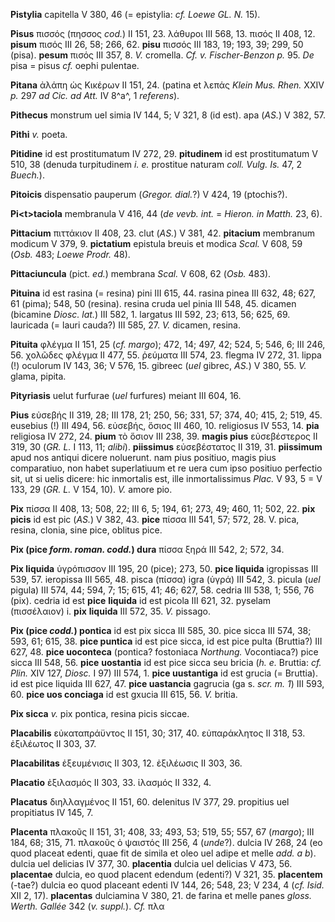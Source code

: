 **Pistylia** capitella V 380, 46 (= epistylia: *cf. Loewe GL. N.* 15).

**Pisus** πισσός (πησσος *cod.*) II 151, 23. λάθυροι III 568, 13. πισός
II 408, 12. **pisum** πισός III 26, 58; 266, 62. **pisu** πισσός III
183, 19; 193, 39; 299, 50 (pisa). **pesum** πισός III 357, 8. *V.*
cromella. *Cf. v. Fischer-Benzon p.* 95. *De* pisa = pisus *cf.* oephi
pulentae.

**Pitana** ἀλάπη ὡς Κικέρων II 151, 24. (patina et λεπάς *Klein Mus.
Rhen.* XXIV *p.* 297 *ad Cic. ad Att.* IV 8^a^, 1 *referens*).

**Pithecus** monstrum uel simia IV 144, 5; V 321, 8 (id est). apa (*AS.*)
V 382, 57.

**Pithi** *v.* poeta.

**Pitidine** id est prostitumatum IV 272, 29. **pitudinem** id est
prostitumatum V 510, 38 (denuda turpitudinem *i. e.* prostitue naturam
*coll. Vulg. Is.* 47, 2 *Buech.*).

**Pitoicis** dispensatio pauperum (*Gregor. dial.*?) V 424, 19
(ptochis?).

**Pi\<t\>taciola** membranula V 416, 44 (*de vevb. int.* = *Hieron. in
Matth.* 23, 6).

**Pittacium** πιττάκιον II 408, 23. clut (*AS.*) V 381, 42. **pitacium**
membranum modicum V 379, 9. **pictatium** epistula breuis et modica
*Scal.* V 608, 59 (*Osb.* 483; *Loewe Prodr.* 48).

**Pittaciuncula** (pict. *ed.*) membrana *Scal.* V 608, 62 (*Osb.* 483).

**Pituina** id est rasina (= resina) pini III 615, 44. rasina pinea III
632, 48; 627, 61 (pima); 548, 50 (resina). resina cruda uel pinia III
548, 45. dicamen (bicamine *Diosc. lat.*) III 582, 1. largatus III 592,
23; 613, 56; 625, 69. lauricada (= lauri cauda?) III 585, 27. *V.*
dicamen, resina.

**Pituita** φλέγμα II 151, 25 (*cf. margo*); 472, 14; 497, 42; 524, 5;
546, 6; III 246, 56. χολῶδες φλέγμα II 477, 55. ῥεύματα III 574, 23.
flegma IV 272, 31. lippa (!) oculorum IV 143, 36; V 576, 15. gibreec
(*uel* gibrec, *AS.*) V 380, 55. *V.* glama, pipita.

**Pityriasis** uelut furfurae (*uel* furfures) meiant III 604, 16.

**Pius** εὐσεβής II 319, 28; III 178, 21; 250, 56; 331, 57; 374, 40;
415, 2; 519, 45. eusebius (!) III 494, 56. εὐσεβής, ὅσιος III 460, 10.
religiosus IV 553, 14. **pia** religiosa IV 272, 24. **pium** τὸ ὅσιον
III 238, 39. **magis pius** εὐσεβέστερος II 319, 30 (*GR. L.* I 113, 11;
*alibi*). **piissimus** εὐσεβέστατος II 319, 31. **piissimum** apud
nos antiqui dicere noluerunt. nam pius positiuo, magis pius comparatiuo,
non habet superlatiuum et re uera cum ipso positiuo perfectio sit, ut si
uelis dicere: hic inmortalis est, ille inmortalissimus *Plac.* V 93, 5 =
V 133, 29 (*GR. L.* V 154, 10). *V.* amore pio.

**Pix** πίσσα II 408, 13; 508, 22; III 6, 5; 194, 61; 273, 49; 460, 11;
502, 22. **pix picis** id est pic (*AS.*) V 382, 43. **pice** πίσσα III
541, 57; 572, 28. V. pica, resina, clonia, sine pice, oblitus pice.

**Pix (pice *form. roman. codd.*) dura** πίσσα ξηρά III 542, 2; 572,
34.

**Pix liquida** ὑγρόπισσον III 195, 20 (pice); 273, 50. **pice liquida**
igropissas III 539, 57. ieropissa III 565, 48. pisca (πίσσα) igra (ὑγρά)
III 542, 3. picula (*uel* pigula) III 574, 44; 594, 7; 15; 615, 41; 46;
627, 58. cedria III 538, 1; 556, 76 (pix). cedria id est **pice**
**liquida** id est picola III 621, 32. pyselam (πισσέλαιον) i. **pix**
**liquida** III 572, 35. *V.* pissago.

**Pix (pice *codd.*) pontica** id est pix sicca III 585, 30. pice
sicca III 574, 38; 593, 61; 615, 38. **pice puntica** id est pice sicca,
id est pice pulta (Bruttia?) III 627, 48. **pice uoconteca** (pontica?
fostoniaca *Northung.* Vocontiaca?) pice sicca III 548, 56. **pice**
**uostantia** id est pice sicca seu bricia (*h. e.* Bruttia: *cf. Plin.*
XIV 127, *Diosc.* I 97) III 574, 1. **pice uustantiga** id est grucia (=
Bruttia). id est pice liquida III 627, 47. **pice uastancia** gagrucia
(ga s. *scr. m. 1*) III 593, 60. **pice uos conciaga** id est gxucia III
615, 56. *V.* britia.

**Pix sicca** *v.* pix pontica, resina picis siccae.

**Placabilis** εὐκαταπράϋντος II 151, 30; 317, 40. εὐπαράκλητος II 318,
53. ἐξιλέωτος II 303, 37.

**Placabilitas** ἐξευμένισις II 303, 12. ἐξιλέωσις II 303, 36.

**Placatio** ἐξιλασμός II 303, 33. ἱλασμός II 332, 4.

**Placatus** διηλλαγμένος II 151, 60. delenitus IV 377, 29. propitius
uel propitiatus IV 145, 7.

**Placenta** πλακοῦς II 151, 31; 408, 33; 493, 53; 519, 55; 557, 67
(*margo*); III 184, 68; 315, 71. πλακοῦς ὁ ψαιστός III 256, 4 (*unde*?).
dulcia IV 268, 24 (eo quod placeat edenti, quae fit de simila et oleo
uel adipe et melle *add. a b*). dulcia uel delicias IV 377, 30.
**placentia** dulcia uel delicias V 473, 56. **placentae** dulcia, eo
quod placent edendum (edenti?) V 321, 35. **placentem** (-tae?) dulcia
eo quod placeant edenti IV 144, 26; 548, 23; V 234, 4 (*cf. Isid.* XII
2, 17). **placentas** dulciamina V 380, 21. de farina et melle panes
*gloss. Werth. Gallée* 342 (*v. suppl.*). *Cf.* πλα
